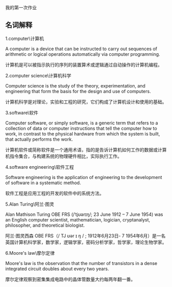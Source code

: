 我的第一次作业
## 名词解释

1.computer\计算机

A computer is a device that can be instructed to carry out sequences of arithmetic or logical operations automatically via computer programming.

计算机是可以被指示执行的序列的装置算术或逻辑通过自动操作的计算机编程。

2.computer science\计算机科学

Computer science is the study of the theory, experimentation, and engineering that form the basis for the design and use of computers.

计算机科学是对理论，实验和工程的研究，它们构成了计算机设计和使用的基础。

3.software\软件

Computer software, or simply software, is a generic term that refers to a collection of data or computer instructions that tell the computer how to work, in contrast to the physical hardware from which the system is built, that actually performs the work. 

计算机软件或简称软件是一个通用术语，指的是告诉计算机如何工作的数据或计算机指令集合，与构建系统的物理硬件相比，实际执行工作。

4.software engineering\软件工程

Software engineering is the application of engineering to the development of software in a systematic method.

软件工程是应用工程的开发的软件中的系统方法。

5.Alan Turing\阿兰·图灵

Alan Mathison Turing OBE FRS (/ˈtjʊərɪŋ/; 23 June 1912 – 7 June 1954) was an English computer scientist, mathematician, logician, cryptanalyst, philosopher, and theoretical biologist.

阿兰·图灵西森 OBE FRS（/ TJ ʊər ɪ ŋ / ; 1912年6月23日- 7 1954年6月）是一名英国计算机科学家，数学家，逻辑学家，密码分析学家，哲学家，理论生物学家。

6.Moore's law\摩尔定律

Moore's law is the observation that the number of transistors in a dense integrated circuit doubles about every two years.

摩尔定律观察到密集集成电路中的晶体管数量大约每两年翻一番。